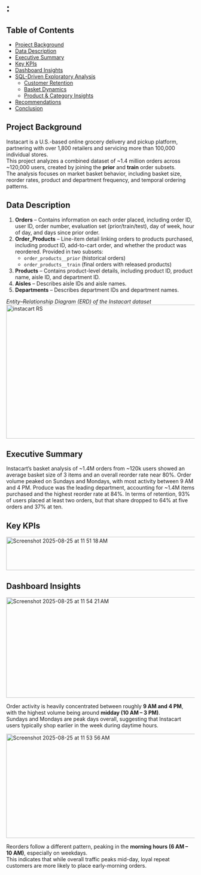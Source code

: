 # :
## Table of Contents
- [Project Background](#project-background)
- [Data Description](#data-description)
- [Executive Summary](#executive-summary)
- [Key KPIs](#key-kpis)
- [Dashboard Insights](#dashboard-insights)
- [SQL-Driven Exploratory Analysis](#sql-driven-exploratory-analysis)
  - [Customer Retention](#customer-retention)
  - [Basket Dynamics](#basket-dynamics)
  - [Product & Category Insights](#product--category-insights)
- [Recommendations](#recommendations)
- [Conclusion](#conclusion)

## Project Background
Instacart is a U.S.-based online grocery delivery and pickup platform, partnering with over 1,800 retailers and servicing more than 100,000 individual stores.  
This project analyzes a combined dataset of ~1.4 million orders across ~120,000 users, created by joining the **prior** and **train** order subsets.  
The analysis focuses on market basket behavior, including basket size, reorder rates, product and department frequency, and temporal ordering patterns.  

## Data Description
1. **Orders** – Contains information on each order placed, including order ID, user ID, order number, evaluation set (prior/train/test), day of week, hour of day, and days since prior order.  
2. **Order_Products** – Line-item detail linking orders to products purchased, including product ID, add-to-cart order, and whether the product was reordered. Provided in two subsets:  
   - `order_products__prior` (historical orders)  
   - `order_products__train` (final orders with released products)  
3. **Products** – Contains product-level details, including product ID, product name, aisle ID, and department ID.  
4. **Aisles** – Describes aisle IDs and aisle names.  
5. **Departments** – Describes department IDs and department names.
   
*Entity–Relationship Diagram (ERD) of the Instacart dataset*
<img width="584" height="357" alt="instacart RS" src="https://github.com/user-attachments/assets/4b13e6ee-a591-4d98-a717-e6796a613061" />

## Executive Summary
Instacart’s basket analysis of ~1.4M orders from ~120k users showed an average basket size of 3 items and an overall reorder rate near 80%. Order volume peaked on Sundays and Mondays, with most activity between 9 AM and 4 PM. Produce was the leading department, accounting for ~1.4M items purchased and the highest reorder rate at 84%. In terms of retention, 93% of users placed at least two orders, but that share dropped to 64% at five orders and 37% at ten.

## Key KPIs
<img width="1002" height="89" alt="Screenshot 2025-08-25 at 11 51 18 AM" src="https://github.com/user-attachments/assets/c3da58a1-425c-4232-9dad-b5705b5d9c2c" />

## Dashboard Insights
<img width="597" height="268" alt="Screenshot 2025-08-25 at 11 54 21 AM" src="https://github.com/user-attachments/assets/70ff9e40-bc9a-4730-a935-b1fb8ba36bfd" />


Order activity is heavily concentrated between roughly **9 AM and 4 PM**, with the highest volume being around **midday (10 AM – 3 PM)**.  
Sundays and Mondays are peak days overall, suggesting that Instacart users typically shop earlier in the week during daytime hours.  

<img width="599" height="278" alt="Screenshot 2025-08-25 at 11 53 56 AM" src="https://github.com/user-attachments/assets/6cef39dc-5dfe-4cf5-8aa1-2eca497663ff" /> 


Reorders follow a different pattern, peaking in the **morning hours (6 AM – 10 AM)**, especially on weekdays.  
This indicates that while overall traffic peaks mid-day, loyal repeat customers are more likely to place early-morning orders.  










